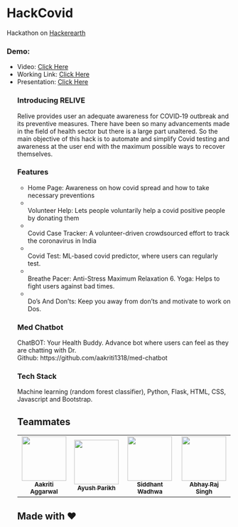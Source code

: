 # HackCovid 
<p>Hackathon on <a href="https://www.hackerearth.com/challenges/hackathon/hackerearth-hackcovid-2/">Hackerearth</a></p>

### Demo:
<p><ul> <li>Video: <a href="https://youtu.be/_pgZu4y-jB4"> Click Here</a></li>
  <li>Working Link: <a href="https://hackcovidrelive.herokuapp.com/">Click Here</a></li>
  <li>Presentation: <a href="https://docs.google.com/presentation/d/1OKoLZCtqwbfXU6wtadOwJvASG5t0OTsL1npZPmoYBeg/edit?usp=sharing"> Click Here</a></li>
</p>
 
### Introducing RELIVE
<p>Relive provides user an adequate awareness for COVID‐19 outbreak and its preventive measures. There have been so many advancements made in the field of health sector but there is a large part unaltered. So the main objective of this hack is to automate and simplify Covid testing and awareness at the user end with the maximum possible ways to recover themselves.</p>
  
### Features
<ul><li>Home Page: Awareness on how covid spread and how to take necessary preventions <li></li>Volunteer Help: Lets people voluntarily help a covid positive people by donating them <li></li>Covid Case Tracker: A volunteer-driven crowdsourced effort to track the coronavirus in India <li></li>Covid Test: ML-based covid predictor, where users can regularly test. <li></li>Breathe Pacer: Anti-Stress Maximum Relaxation 6. Yoga: Helps to fight users against bad times. <li></li>Do’s And Don’ts: Keep you away from don’ts and motivate to work on Dos. </li>
</ul>

### Med Chatbot
<p> ChatBOT: Your Health Buddy. Advance bot where users can feel as they are chatting with Dr. <br> Github: https://github.com/aakriti1318/med-chatbot</p>

### Tech Stack
Machine learning (random forest classifier), Python, Flask, HTML, CSS, Javascript and Bootstrap.

## Teammates
<table>
  <tr>
    <td align="center"><a href="https://github.com/aakriti1318"><img src="https://avatars.githubusercontent.com/u/56245613?v=4" width="100px;" alt=""/><br /><sub><b>Aakriti Aggarwal</b></sub></a><br /></td>
    <td align="center"><a href="https://github.com/Ayushparikh-code"><img src="https://avatars.githubusercontent.com/u/60268067?v=4" width="100px;" alt=""/><br /><sub><b>Ayush Parikh</b></sub></a><br /></td>
    <td align="center"><a href="https://github.com/sidd2010"><img src="https://avatars.githubusercontent.com/u/42260219?v=4" width="100px;" alt=""/><br /><sub><b>Siddhant Wadhwa</b></sub></a><br /></td>
    <td align="center"><a href="https://github.com/Abhay-Raj-Singh"><img src="https://avatars.githubusercontent.com/u/68518525?v=4" width="100px;" alt=""/><br /><sub><b>Abhay Raj Singh</b></sub></a><br /></td>
    </tr>
  </table>
  
<h2> Made with ♥ </h2>
